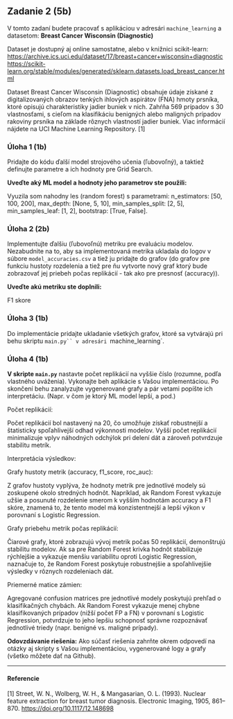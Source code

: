## Zadanie 2 (5b)

V tomto zadaní budete pracovať s aplikáciou v adresári `machine_learning` a datasetom: **Breast Cancer Wisconsin (Diagnostic)**

Dataset je dostupný aj online samostatne, alebo v knižnici scikit-learn: 
https://archive.ics.uci.edu/dataset/17/breast+cancer+wisconsin+diagnostic
https://scikit-learn.org/stable/modules/generated/sklearn.datasets.load_breast_cancer.html

Dataset Breast Cancer Wisconsin (Diagnostic) obsahuje údaje získané z digitalizovaných obrazov tenkých ihlových aspirátov (FNA) hmoty prsníka, ktoré opisujú charakteristiky jadier buniek v nich. Zahŕňa 569 prípadov s 30 vlastnosťami, s cieľom na klasifikáciu benigných alebo maligných prípadov rakoviny prsníka na základe rôznych vlastností jadier buniek. Viac informácií nájdete na UCI Machine Learning Repository. [1]

### Úloha 1 (1b)

Pridajte do kódu ďalší model strojového učenia (ľubovoľný), a taktiež definujte parametre a ich hodnoty pre Grid Search.

**Uveďte aký ML model a hodnoty jeho parametrov ste použili:**

Vyuzila som nahodny les (random forest) s parametrami:
            n_estimators: [50, 100, 200],
            max_depth: [None, 5, 10],
            min_samples_split: [2, 5],
            min_samples_leaf: [1, 2],
            bootstrap: [True, False].

### Úloha 2 (2b)

Implementujte ďalšiu (ľubovoľnú) metriku pre evaluáciu modelov. Nezabudnite na to, aby sa implementovaná metrika ukladala do logov v súbore `model_accuracies.csv` a tiež ju pridajte do grafov (do grafov pre funkciu hustoty rozdelenia a tiež pre ňu vytvorte nový graf ktorý bude zobrazovať jej priebeh počas replikácií - tak ako pre presnosť (accuracy)).  

**Uveďte akú metriku ste doplnili:**

F1 skore

### Úloha 3 (1b)

Do implementácie pridajte ukladanie všetkých grafov, ktoré sa vytvárajú pri behu skriptu `main.py`` v adresári `machine_learning`.

### Úloha 4 (1b)

**V skripte `main.py`** nastavte počet replikácií na vyššie číslo (rozumne, podľa vlastného uváženia). Vykonajte beh aplikácie s Vašou implementáciou. Po skončení behu zanalyzujte vygenerované grafy a pár vetami popíšte ich interpretáciu. (Napr. v čom je ktorý ML model lepší, a pod.)

Počet replikácií:

Počet replikácií bol nastavený na 20, čo umožňuje získať robustnejší a štatisticky spoľahlivejší odhad výkonnosti modelov. Vyšší počet replikácií minimalizuje vplyv náhodných odchýlok pri delení dát a zároveň potvrdzuje stabilitu metrík.

Interpretácia výsledkov:

Grafy hustoty metrik (accuracy, f1_score, roc_auc):

Z grafov hustoty vyplýva, že hodnoty metrik pre jednotlivé modely sú zoskupené okolo stredných hodnôt. Napríklad, ak Random Forest vykazuje užšie a posunuté rozdelenie smerom k vyšším hodnotám accuracy a F1 skóre, znamená to, že tento model má konzistentnejší a lepší výkon v porovnaní s Logistic Regression.

Grafy priebehu metrik počas replikácií:

Čiarové grafy, ktoré zobrazujú vývoj metrik počas 50 replikácií, demonštrujú stabilitu modelov. Ak sa pre Random Forest krivka hodnôt stabilizuje rýchlejšie a vykazuje menšiu variabilitu oproti Logistic Regression, naznačuje to, že Random Forest poskytuje robustnejšie a spoľahlivejšie výsledky v rôznych rozdeleniach dát.

Priemerné matice zámien:

Agregované confusion matrices pre jednotlivé modely poskytujú prehľad o klasifikačných chybách. Ak Random Forest vykazuje menej chybne klasifikovaných prípadov (nižší počet FP a FN) v porovnaní s Logistic Regression, potvrdzuje to jeho lepšiu schopnosť správne rozpoznávať jednotlivé triedy (napr. benigné vs. maligné prípady).

**Odovzdávanie riešenia:** Ako súčasť riešenia zahrňte okrem odpovedí na otázky aj skripty s Vašou implementáciou, vygenerované logy a grafy (všetko môžete dať na Github).

----

#### Referencie

[1] Street, W. N., Wolberg, W. H., & Mangasarian, O. L. (1993). Nuclear feature extraction for breast tumor diagnosis. Electronic Imaging, 1905, 861–870. https://doi.org/10.1117/12.148698
